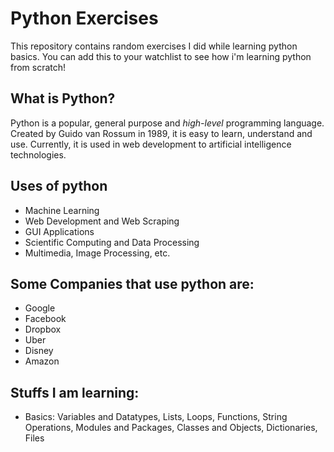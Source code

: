 # Python Exercises

This repository contains random exercises I did while learning python basics. You can add this to your watchlist to see how i'm learning python from scratch!

## What is Python?

Python is a popular, general purpose and _high-level_ programming language. Created by Guido van Rossum in 1989, it is easy to learn, understand and use. Currently, it is used in web development to artificial intelligence technologies.

## Uses of python

- Machine Learning
- Web Development and Web Scraping
- GUI Applications
- Scientific Computing and Data Processing
- Multimedia, Image Processing, etc.

## Some Companies that use python are:

- Google
- Facebook
- Dropbox
- Uber
- Disney
- Amazon

## Stuffs I am learning:

- Basics: Variables and Datatypes, Lists, Loops, Functions, String Operations, Modules and Packages, Classes and Objects, Dictionaries, Files
